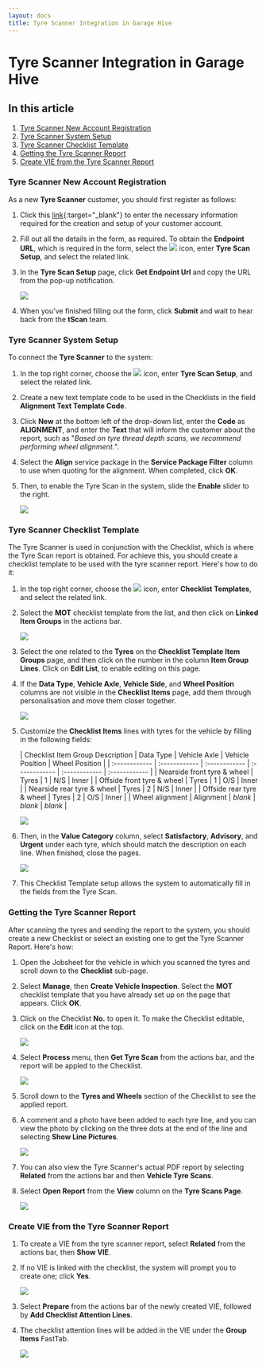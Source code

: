 ```yaml
---
layout: docs
title: Tyre Scanner Integration in Garage Hive
---
```


# Tyre Scanner Integration in Garage Hive

## In this article
1. [Tyre Scanner New Account Registration](#tyre-scanner-new-account-registration)
2. [Tyre Scanner System Setup](#tyre-scanner-system-setup)
3. [Tyre Scanner Checklist Template](#tyre-scanner-checklist-template)
4. [Getting the Tyre Scanner Report](#getting-the-tyre-scanner-report)
5. [Create VIE from the Tyre Scanner Report](#create-vie-from-the-tyre-scanner-report)

### Tyre Scanner New Account Registration
As a new **Tyre Scanner** customer, you should first register as follows:
1.  Click this [link](https://docs.google.com/forms/d/e/1FAIpQLSfM5vv00IhOp3UTMwX0VPKpmUkvgaQle8uPVELZTlyVtbwBFw/viewform){:target="_blank"} to enter the necessary information required for the creation and setup of your customer account.
2.  Fill out all the details in the form, as required. To obtain the **Endpoint URL**, which is required in the form, select the ![](media/search_icon.png) icon, enter **Tyre Scan Setup**, and select the related link.
3.  In the **Tyre Scan Setup** page, click **Get Endpoint Url** and copy the URL from the pop-up notification.

     ![](media/garagehive-tyre-scanner0.png)

4.  When you've finished filling out the form, click **Submit** and wait to hear back from the **tScan** team.

### Tyre Scanner System Setup
To connect the **Tyre Scanner** to the system:
1. In the top right corner, choose the ![](media/search_icon.png) icon, enter **Tyre Scan Setup**, and select the related link.
2. Create a new text template code to be used in the Checklists in the field **Alignment Text Template Code**. 
3. Click **New** at the bottom left of the drop-down list, enter the **Code** as **ALIGNMENT**, and enter the **Text** that will inform the customer about the report, such as "*Based on tyre thread depth scans, we recommend performing wheel alignment.*".
4. Select the **Align** service package in the **Service Package Filter** column to use when quoting for the alignment. When completed, click **OK**.
5. Then, to enable the Tyre Scan in the system, slide the **Enable** slider to the right.

   ![](media/garagehive-tyre-scanner1.gif)

### Tyre Scanner Checklist Template
The Tyre Scanner is used in conjunction with the Checklist, which is where the Tyre Scan report is obtained. For achieve this, you should create a checklist template to be used with the tyre scanner report. Here's how to do it:
1. In the top right corner, choose the ![](media/search_icon.png) icon, enter **Checklist Templates**, and select the related link.
2. Select the **MOT** checklist template from the list, and then click on **Linked Item Groups** in the actions bar.

   ![](media/garagehive-tyre-scanner2.gif)

3. Select the one related to the **Tyres** on the **Checklist Template Item Groups** page, and then click on the number in the column **Item Group Lines**. Click on **Edit List**, to enable editing on this page.
4. If the **Data Type**, **Vehicle Axle**, **Vehicle Side**, and **Wheel Position** columns are not visible in the **Checklist Items** page, add them through personalisation and move them closer together.

   ![](media/garagehive-tyre-scanner3.gif)

5. Customize the **Checklist Items** lines with tyres for the vehicle by filling in the following fields:

   | Checklist Item Group Description | Data Type | Vehicle Axle | Vehicle Position | Wheel Position |
   | :------------ | :------------ | :------------ | :------------ | :------------ | :------------ |
   | Nearside front tyre & wheel | Tyres | 1 | N/S | Inner |
   | Offside front tyre & wheel | Tyres | 1 | O/S | Inner |
   | Nearside rear tyre & wheel | Tyres | 2 | N/S | Inner |
   | Offside rear tyre & wheel | Tyres | 2 | O/S | Inner |
   | Wheel alignment | Alignment | *blank* | *blank* | *blank* |

   ![](media/garagehive-tyre-scanner4.gif)

6. Then, in the **Value Category** column, select **Satisfactory**, **Advisory**, and **Urgent** under each tyre, which should match the description on each line. When finished, close the pages.

   ![](media/garagehive-tyre-scanner5.gif)

7. This Checklist Template setup allows the system to automatically fill in the fields from the Tyre Scan.

### Getting the Tyre Scanner Report
After scanning the tyres and sending the report to the system, you should create a new Checklist or select an existing one to get the Tyre Scanner Report. Here's how:
1. Open the Jobsheet for the vehicle in which you scanned the tyres and scroll down to the **Checklist** sub-page.
2. Select **Manage**, then **Create Vehicle Inspection**. Select the **MOT** checklist template that you have already set up on the page that appears. Click **OK**.
3. Click on the Checklist **No.** to open it. To make the Checklist editable, click on the **Edit** icon at the top.

   ![](media/garagehive-tyre-scanner6.gif)

4. Select **Process** menu, then **Get Tyre Scan** from the actions bar, and the report will be appled to the Checklist.

   ![](media/garagehive-tyre-scanner7.gif)

5. Scroll down to the **Tyres and Wheels** section of the Checklist to see the applied report.
6. A comment and a photo have been added to each tyre line, and you can view the photo by clicking on the three dots at the end of the line and selecting **Show Line Pictures**.

   ![](media/garagehive-tyre-scanner8.gif)

7. You can also view the Tyre Scanner's actual PDF report by selecting **Related** from the actions bar and then **Vehicle Tyre Scans**.
8. Select **Open Report** from the **View** column on the **Tyre Scans Page**.

   ![](media/garagehive-tyre-scanner9.gif)

### Create VIE from the Tyre Scanner Report
1. To create a VIE from the tyre scanner report, select **Related** from the actions bar, then **Show VIE**.
2. If no VIE is linked with the checklist, the system will prompt you to create one; click **Yes**.

   ![](media/garagehive-tyre-scanner10.gif)

3. Select **Prepare** from the actions bar of the newly created VIE, followed by **Add Checklist Attention Lines**.
4. The checklist attention lines will be added in the VIE under the **Group Items** FastTab.

   ![](media/garagehive-tyre-scanner11.gif)
